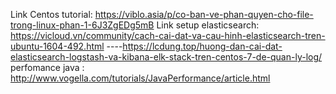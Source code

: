 Link Centos tutorial: https://viblo.asia/p/co-ban-ve-phan-quyen-cho-file-trong-linux-phan-1-6J3ZgEDg5mB
Link setup elasticsearch: https://vicloud.vn/community/cach-cai-dat-va-cau-hinh-elasticsearch-tren-ubuntu-1604-492.html
----https://lcdung.top/huong-dan-cai-dat-elasticsearch-logstash-va-kibana-elk-stack-tren-centos-7-de-quan-ly-log/
perfomance  java : http://www.vogella.com/tutorials/JavaPerformance/article.html
